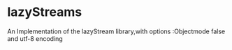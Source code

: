# lazyStreams
An  Implementation of the lazyStream library,with options :Objectmode false and utf-8 encoding
